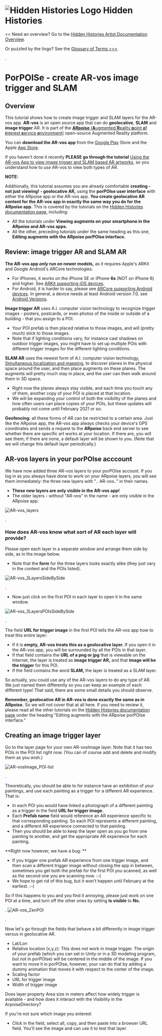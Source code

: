 # ![Hidden Histories Logo](images/hiddenhistories-logo.png) Hidden Histories
<< Need an overview? Go to the [Hidden Histories Artist Documentation Overview](http://hiddenhistoriesjtown.org/documentation).

Or puzzled by the lingo? See the [Glossary of Terms >>>](https://github.com/Hidden-Histories/Public-Resources/blob/master/documentation/ARpoiseGlossary.md#-hidden-histories-artists).

.

# PorPOISe - create AR-vos image trigger and SLAM

## Overview

This tutorial shows how to create image trigger and SLAM layers for the AR-vos app. **AR-vos** is an open source app that can do **geolocative**, **SLAM** and **image trigger** AR. It is part of the [**ARpoise** (**A**ugmented **R**eality **p**oint **o**f **i**nterest **s**ervice **e**nvironment)](http://arpoise.com/) open-source Augmented Reality platform.

You can **download the AR-vos app** from the [Google Play](https://play.google.com/store/apps/details?id=com.arpoise.ARvos) Store and the Apple [App Store](https://apps.apple.com/us/app/ar-vos/id1483218444). 

If you haven't done it recently **PLEASE go through the tutorial** [Using the AR-vos App to view image trigger and SLAM based AR artworks](https://github.com/Hidden-Histories/Public-Resources/blob/master/documentation/UsingAR-vosApp.md#-hidden-histories), so you understand how to *use* AR-vos to view both types of AR.

**NOTE:** 

Additionally, this tutorial assumes you are already comfortable **creating - not just viewing! - geolocative AR,** using the **porPOIse user interface** with either the ARpoise app or the AR-vos app. **You create geolocative AR content for the AR-vos app in exactly the same way you do for the ARpoise app.** This is covered by the tutorials on the [Hidden Histories documentation page](http://hiddenhistoriesjtown.org/documentation/), including:
- All the tutorials under **Viewing augments on your smartphone in the ARpoise and AR-vos apps.** 
- All the other, preceding tutorials under the same heading as this one, **Editing augments with the ARpoise porPOIse interface.**

## Review: image trigger AR and SLAM AR

**The AR-vos app *only* run on newer models,** as it requires Apple's ARKit and Google Android's ARCore technologies.
  - For iPhones, it works on the iPhone SE or iPhone **6s** (NOT on iPhone 6) and higher. See [ARKit supporting iOS devices](https://developer.apple.com/library/archive/documentation/DeviceInformation/Reference/iOSDeviceCompatibility/DeviceCompatibilityMatrix/DeviceCompatibilityMatrix.html).
  - For Android, it is harder to say, please see [ARCore supporting Android devices](https://developers.google.com/ar/discover/supported-devices). In general, a device needs at least Android version 7.0, see [Android Versions](https://source.android.com/setup/start/build-numbers).
  
**Image trigger AR** uses A.I. computer vision technology to recognize trigger images - posters, postcards, or even photos of the inside or outside of a building - that you assign to a POI.
- Your POI prefab is then placed relative to those images, and will (pretty much) stick to those images. 
- Note that if lighting conditions vary, for instance cast shadows on outdoor trigger images, you might have to set up multiple POIs with different trigger images for the different lighting conditions.

**SLAM AR** uses the newest form of A.I. computer vision technology, [Simultaneous localization and mapping](https://en.wikipedia.org/wiki/Simultaneous_localization_and_mapping), to discover planes in the physical space around the user, and then place augments on these planes. The augments will pretty much stay in place, and the user can then walk around them in 3D space.
- Right now the planes always stay visible, and each time you touch any of them, another copy of your POI is placed at that location.
- We will be expanding your control of both the visibility of the planes and how often users can place copies of your POIs, but these updates will probably not come until February 2021 or so.
   
**Geofencing:** all these forms of AR can be restricted to a certain area. Just like the ARpoise app, the AR-vos app always checks your device's GPS coordinates and sends a request to the **ARpoise** back end server to see whether there are specific art works at your location. If there are, you will see them; if there are none, a default layer will be shown to you. (Note that we will change this default layer periodically.)

## AR-vos layers in your porPOIse acccount

We have now added three AR-vos layers to your porPOIse account. If you log in as you always have done to work on your ARpoise layers, you will see them immediately: the three new layers with ".. AR-vos.." in their names.
- **These new layers are **only** visible in the AR-vos app!**
- The older layers - without "AR-vos" in the name - are only visible in the ARpoise app.

![AR-vos_layers](images/AR-vos_layers.png)

.
### How does AR-vos know what sort of AR each layer will provide?

Please open each layer in a separate window and arrange them side by side, as in the image below.
- Note that the **form** for the three layers looks exactly alike (they just vary in the content and the POIs listed).

![AR-vos_3LayersSideBySide](images/AR-vos_3LayersSideBySide.png)

.

- Now just click on the first POI in each layer to open it in the same window.

![AR-vos_3LayersPOIsSideBySide](images/AR-vos_3LayersPOIsSideBySide.png)

.

The field **URL for trigger image** in the first POI tells the AR-vos app how to treat this entire layer:
- If it is **empty, AR-vos treats this as a geolocative layer.** If you open it in the AR-vos app, you will be surrounded by all the POIs in that layer.
- If that field contains the **URL of a png or jpg** that is viewable on the Internet, the layer is treated as **image trigger AR,** and that **image will be the trigger** for this POI.
- If the field contains the word **SLAM,** the layer is treated as a SLAM layer.

So actually, you could use any of the AR-vos layers to do any type of AR. We just named them differently so you can keep an example of each different type! That said, there are some small details you should observe.

**Remember, geolocative AR in AR-vos is done exactly the same as in ARpoise.** So we will not cover that at all here. If you need to review it, please read all the other tutorials on the [Hidden Histories documentation page](http://hiddenhistoriesjtown.org/documentation/) under the heading "Editing augments with the ARpoise porPOIse interface."

## Creating an image trigger layer

Go to the layer page for your own AR-vosImage layer. Note that it has two POIs in the POI list right now. (You can of course add and delete and modify them as you wish.)

![AR-vosImage_POI-list](images/AR-vosImage_POI-list.png)

.

Theoretically, you should be able to for instance have an exhibition of your paintings, and use each painting as a trigger for a different AR experience. That is: 
- In each POI you would have linked a photograph of a different painting as a trigger in the field **URL for trigger image.**
- Each **Prefab name** field would reference an AR experience specific to that corresponding painting. So each POI represents a different painting, and a different AR experience connected to that painting.
- Then you should be able to keep the layer open as you go from one painting to another, and get the appropriate AR experience for each painting.

**Right now however, we have a bug: **
- If you trigger one prefab AR experience from one trigger image, and then scan a different trigger image without closing the app in between, sometimes you get both the prefab for the first POI you scanned, as well as the second one you are scanning now. :-(
- We hope to get rid of this bug, but it won't happen until February at the earliest. :-(

So if this happens to you and you find it annoying, please just work on one POI at a time, and turn off the other ones by setting **Is visible** to **No.**

. 
![AR-vos_ZenPOI](images/AR-vos_ZenPOI.png)

.

Now let's go through the fields that behave a bit differently in image trigger versus in geolocative AR.

- Lat/Lon
- Relative location (x,y,z): This does not work in image trigger. The origin of your prefab (which you can set in Unity or in a 3D modeling program, but not in porPOIse) will be centered in the middle of the image. If you want to move it in porPOIse, however, your can do that by adding a dummy animation that moves it with respect to the center of the image.
- Scaling factor
- URL for trigger image
- Width of trigger image

Does layer property Area size in meters affect how widely trigger is available - and how does it interact with the Visibility in the ArpoiseDirectory?



If you're not sure which image you entered:
  - Click in the field, select all, copy, and then paste into a browser URL field. You'll see the image and can use it to test that layer.
